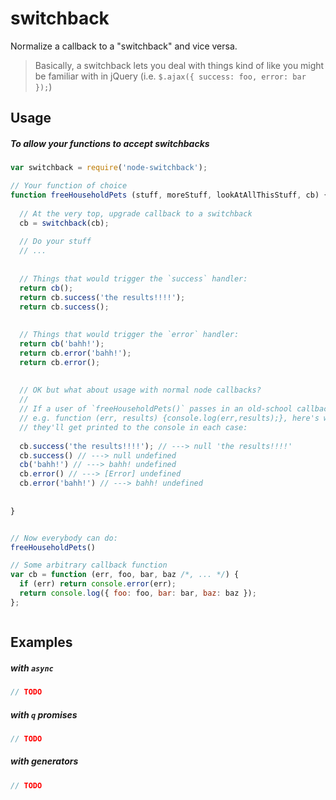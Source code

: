 switchback
========

Normalize a callback to a "switchback" and vice versa.

> Basically, a switchback lets you deal with things kind of like you might be familiar with in jQuery (i.e. `$.ajax({ success: foo, error: bar });`)


## Usage



##### To allow your functions to accept switchbacks
```javascript
var switchback = require('node-switchback');

// Your function of choice
function freeHouseholdPets (stuff, moreStuff, lookAtAllThisStuff, cb) {
  
  // At the very top, upgrade callback to a switchback
  cb = switchback(cb);
  
  // Do your stuff
  // ...
  
  
  // Things that would trigger the `success` handler:
  return cb();
  return cb.success('the results!!!!');
  return cb.success();
  
  
  // Things that would trigger the `error` handler:
  return cb('bahh!');
  return cb.error('bahh!');
  return cb.error();
  
  
  // OK but what about usage with normal node callbacks?
  //
  // If a user of `freeHouseholdPets()` passes in an old-school callback,
  // e.g. function (err, results) {console.log(err,results);}, here's what
  // they'll get printed to the console in each case:
  
  cb.success('the results!!!!'); // ---> null 'the results!!!!'
  cb.success() // ---> null undefined
  cb('bahh!') // ---> bahh! undefined
  cb.error() // ---> [Error] undefined
  cb.error('bahh!') // ---> bahh! undefined
  
  
}


// Now everybody can do:
freeHouseholdPets()

// Some arbitrary callback function
var cb = function (err, foo, bar, baz /*, ... */) {
  if (err) return console.error(err);
  return console.log({ foo: foo, bar: bar, baz: baz });
};



```




## Examples

##### with `async`
```javascript
// TODO
```

##### with `q` promises
```javascript
// TODO
```

##### with generators
```javascript
// TODO
```
